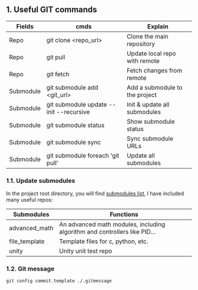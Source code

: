 ## 1. Useful GIT commands

| Fields    | cmds                                    | Explain                        |
| --------- | --------------------------------------- | ------------------------------ |
| Repo      | git clone <repo_url>                    | Clone the main repository      |
| Repo      | git pull                                | Update local repo with remote  |
| Repo      | git fetch                               | Fetch changes from remote      |
| Submodule | git submodule add <git_url> <path>      | Add a submodule to the project |
| Submodule | git submodule update --init --recursive | Init & update all submodules   |
| Submodule | git submodule status                    | Show submodule status          |
| Submodule | git submodule sync                      | Sync submodule URLs            |
| Submodule | git submodule foreach 'git pull'        | Update all submodules          |

### 1.1. Update submodules

In the project root directory, you will find [submodules list](../.gitmodules), I have included many useful repos:

| Submodules    | Functions                                                                 |
| ------------- | ------------------------------------------------------------------------- |
| advanced_math | An advanced math modules, including algorithm and controllers like PID... |
| file_template | Template files for c, python, etc.                                        |
| unity         | Unity unit test repo                                                      |

### 1.2. Git message


```console
git config commit.template ./.gitmessage
```